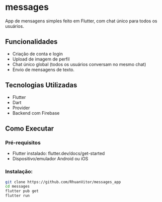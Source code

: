 # messages

App de mensagens simples feito em Flutter, com chat único para todos os usuários.

## Funcionalidades
- Criação de conta e login
- Upload de imagem de perfil
- Chat único global (todos os usuários conversam no mesmo chat)
- Envio de mensagens de texto.

## Tecnologias Utilizadas
- Flutter
- Dart
- Provider
- Backend com Firebase

## Como Executar
### Pré-requisitos
- Flutter instalado: flutter.dev/docs/get-started
- Dispositivo/emulador Android ou iOS

### Instalação:
```bash
git clone https://github.com/RhuanVitor/messages_app
cd messages
flutter pub get
flutter run
```
